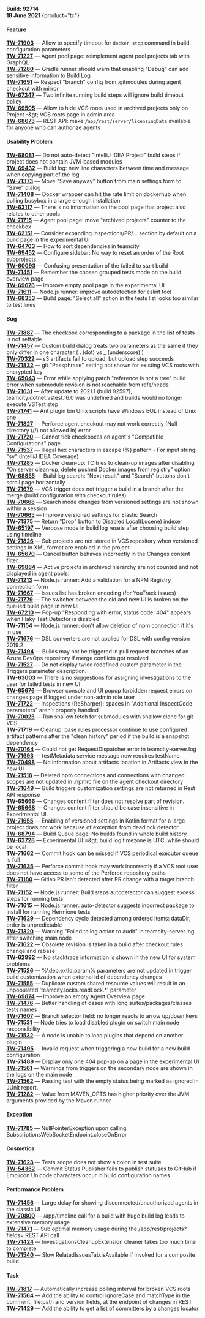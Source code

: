 [//]: # (title: TeamCity 2021.1.1 Release Notes)
[//]: # (auxiliary-id: TeamCity 2021.1.1 Release Notes)

__Build: 92714__  
__18 June 2021__
{product="tc"}

#### Feature

[**TW-71903**](https://youtrack.jetbrains.com/oauth?state=%2Fissue%2FTW-71903) — Allow to specify timeout for `docker stop` command in build configuration parameters  
[**TW-71227**](https://youtrack.jetbrains.com/oauth?state=%2Fissue%2FTW-71227) — Agent pool page: reimplement agent pool projects tab with GraphQL  
[**TW-71280**](https://youtrack.jetbrains.com/oauth?state=%2Fissue%2FTW-71280) — Gradle runner should warn that enabling &quot;Debug&quot; can add sensitive information to Build Log  
[**TW-71691**](https://youtrack.jetbrains.com/oauth?state=%2Fissue%2FTW-71691) — Respect &quot;branch&quot; config from .gitmodules during agent checkout with mirror  
[**TW-67347**](https://youtrack.jetbrains.com/oauth?state=%2Fissue%2FTW-67347) — Two infinite running build steps will ignore build timeout policy  
[**TW-69505**](https://youtrack.jetbrains.com/oauth?state=%2Fissue%2FTW-69505) — Allow to hide VCS roots used in archived projects only on Project -\&gt; VCS roots page in admin area  
[**TW-68673**](https://youtrack.jetbrains.com/oauth?state=%2Fissue%2FTW-68673) — REST API: make `/app/rest/server/licensingData` available for anyone who can authorize agents

#### Usability Problem

[**TW-68081**](https://youtrack.jetbrains.com/oauth?state=%2Fissue%2FTW-68081) — Do not auto-detect &quot;IntelliJ IDEA Project&quot; build steps if project does not contain JVM-based modules  
[**TW-69432**](https://youtrack.jetbrains.com/oauth?state=%2Fissue%2FTW-69432) — Build log: new line characters between time and message when copying part of the log  
[**TW-71373**](https://youtrack.jetbrains.com/oauth?state=%2Fissue%2FTW-71373) — Move &quot;Save anyway&quot; button from main settings form to &quot;Save&quot; dialog  
[**TW-71408**](https://youtrack.jetbrains.com/oauth?state=%2Fissue%2FTW-71408) — Docker wrapper can hit the rate limit on dockerhub when pulling busybox in a large enough installation  
[**TW-63117**](https://youtrack.jetbrains.com/oauth?state=%2Fissue%2FTW-63117) — There is no information on the pool page that project also relates to other pools  
[**TW-71715**](https://youtrack.jetbrains.com/oauth?state=%2Fissue%2FTW-71715) — Agent pool page: move &quot;archived projects&quot; counter to the checkbox  
[**TW-62151**](https://youtrack.jetbrains.com/oauth?state=%2Fissue%2FTW-62151) — Consider expanding Inspections/PR/... section by default on a build page in the experimental UI  
[**TW-64703**](https://youtrack.jetbrains.com/oauth?state=%2Fissue%2FTW-64703) — How to sort dependencies in teamcity  
[**TW-69452**](https://youtrack.jetbrains.com/oauth?state=%2Fissue%2FTW-69452) — Configure sidebar: No way to reset an order of the Root subprojects  
[**TW-60093**](https://youtrack.jetbrains.com/oauth?state=%2Fissue%2FTW-60093) — Confusing presentation of the failed to start build  
[**TW-71451**](https://youtrack.jetbrains.com/oauth?state=%2Fissue%2FTW-71451) — Remember the chosen grouped tests mode on the build overview page  
[**TW-69676**](https://youtrack.jetbrains.com/oauth?state=%2Fissue%2FTW-69676) — Improve empty pool page in the experimental UI  
[**TW-71611**](https://youtrack.jetbrains.com/oauth?state=%2Fissue%2FTW-71611) — Node.js runner: improve autodetection for eslint tool  
[**TW-68353**](https://youtrack.jetbrains.com/oauth?state=%2Fissue%2FTW-68353) — Build page: &quot;Select all&quot; action in the tests list looks too similar to test lines

#### Bug

[**TW-71887**](https://youtrack.jetbrains.com/oauth?state=%2Fissue%2FTW-71887) — The checkbox corresponding to a package in the list of tests is not settable  
[**TW-71457**](https://youtrack.jetbrains.com/oauth?state=%2Fissue%2FTW-71457) — Custom build dialog treats two parameters as the same if they only differ in one character ( . (dot) vs \_ (underscore) )  
[**TW-70322**](https://youtrack.jetbrains.com/oauth?state=%2Fissue%2FTW-70322) — s3 artifacts fail to upload, but upload step succeeds  
[**TW-71832**](https://youtrack.jetbrains.com/oauth?state=%2Fissue%2FTW-71832) — git &quot;Passphrase&quot; setting not shown for existing VCS roots with encrypted key  
[**TW-65043**](https://youtrack.jetbrains.com/oauth?state=%2Fissue%2FTW-65043) — Error while applying patch &quot;reference is not a tree&quot; build error when submodule revision is not reachable from refs/heads  
[**TW-71631**](https://youtrack.jetbrains.com/oauth?state=%2Fissue%2FTW-71631) — After update to 2021.1 (build 92597), teamcity.dotnet.vstest.16.0 was undefined and builds would no longer execute VSTest step  
[**TW-71741**](https://youtrack.jetbrains.com/oauth?state=%2Fissue%2FTW-71741) — Ant plugin bin Unix scripts have Windows EOL instead of Unix one  
[**TW-71827**](https://youtrack.jetbrains.com/oauth?state=%2Fissue%2FTW-71827) — Perforce agent checkout may not work correctly (Null directory (//) not allowed in) error  
[**TW-71720**](https://youtrack.jetbrains.com/oauth?state=%2Fissue%2FTW-71720) — Cannot tick checkboxes on agent&#39;s &quot;Compatible Configurations&quot; page  
[**TW-71537**](https://youtrack.jetbrains.com/oauth?state=%2Fissue%2FTW-71537) — Illegal hex characters in escape (%) pattern - For input string: &quot;sy&quot; (IntelliJ IDEA Coverage)  
[**TW-71285**](https://youtrack.jetbrains.com/oauth?state=%2Fissue%2FTW-71285) — Docker clean-up: TC tries to clean-up images after disabling &quot;On server clean-up, delete pushed Docker images from registry&quot; option  
[**TW-68855**](https://youtrack.jetbrains.com/oauth?state=%2Fissue%2FTW-68855) — Build log search: &quot;Next result&quot; and &quot;Search&quot; buttons don&#39;t scroll page horizontally  
[**TW-71679**](https://youtrack.jetbrains.com/oauth?state=%2Fissue%2FTW-71679) — VCS trigger does not trigger a build in a branch after the merge (build configuration with checkout rules)  
[**TW-70668**](https://youtrack.jetbrains.com/oauth?state=%2Fissue%2FTW-70668) — Search mode changes from versioned settings are not shown within a session  
[**TW-70665**](https://youtrack.jetbrains.com/oauth?state=%2Fissue%2FTW-70665) — Improve versioned settings for Elastic Search  
[**TW-71375**](https://youtrack.jetbrains.com/oauth?state=%2Fissue%2FTW-71375) — Return &quot;Drop&quot; button to Disabled Local(Lucene) indexer  
[**TW-65197**](https://youtrack.jetbrains.com/oauth?state=%2Fissue%2FTW-65197) — Verbose mode in build log resets after choosing build step using timeline  
[**TW-71826**](https://youtrack.jetbrains.com/oauth?state=%2Fissue%2FTW-71826) — Sub projects are not stored in VCS repository when versioned settings in XML format are enabled in the project  
[**TW-65670**](https://youtrack.jetbrains.com/oauth?state=%2Fissue%2FTW-65670) — Cancel button behaves incorrectly in the Changes content filter.  
[**TW-69884**](https://youtrack.jetbrains.com/oauth?state=%2Fissue%2FTW-69884) — Active projects in archived hierarchy are not counted and not displayed in agent pools.  
[**TW-71213**](https://youtrack.jetbrains.com/oauth?state=%2Fissue%2FTW-71213) — Node.js runner: Add a validation for a NPM Registry connection form  
[**TW-71667**](https://youtrack.jetbrains.com/oauth?state=%2Fissue%2FTW-71667) — Issues list has broken encoding (for YouTrack issues)  
[**TW-71779**](https://youtrack.jetbrains.com/oauth?state=%2Fissue%2FTW-71779) — The switcher between the old and new UI is broken on the queued build page in new UI  
[**TW-67210**](https://youtrack.jetbrains.com/oauth?state=%2Fissue%2FTW-67210) — Pop-up &quot;Responding with error, status code: 404&quot; appears when Flaky Test Detector is disabled  
[**TW-71154**](https://youtrack.jetbrains.com/oauth?state=%2Fissue%2FTW-71154) — Node.js runner: don&#39;t allow deletion of npm connection if it&#39;s in use  
[**TW-71676**](https://youtrack.jetbrains.com/oauth?state=%2Fissue%2FTW-71676) — DSL converters are not applied for DSL with config version 2019.2  
[**TW-71494**](https://youtrack.jetbrains.com/oauth?state=%2Fissue%2FTW-71494) — Builds may not be triggered in pull request branches of an Azure DevOps repository if merge conflicts got resolved  
[**TW-71527**](https://youtrack.jetbrains.com/oauth?state=%2Fissue%2FTW-71527) — Do not display twice redefined custom parameter in the Triggers parameter description.  
[**TW-63003**](https://youtrack.jetbrains.com/oauth?state=%2Fissue%2FTW-63003) — There is no suggestions for assigning investigations to the user for failed tests in new UI  
[**TW-65676**](https://youtrack.jetbrains.com/oauth?state=%2Fissue%2FTW-65676) — Browser console and UI popup forbidden request errors on changes page if logged under non-admin role user  
[**TW-71722**](https://youtrack.jetbrains.com/oauth?state=%2Fissue%2FTW-71722) — Inspections (ReSharper): spaces in &quot;Additional InspectCode parameters&quot; aren&#39;t properly handled  
[**TW-70025**](https://youtrack.jetbrains.com/oauth?state=%2Fissue%2FTW-70025) — Run shallow fetch for submodules with shallow clone for git VCS  
[**TW-71719**](https://youtrack.jetbrains.com/oauth?state=%2Fissue%2FTW-71719) — Cleanup: base rules processor continue to use configured artifact patterns after the &quot;clean history&quot; period if the build is a snapshot dependency  
[**TW-70164**](https://youtrack.jetbrains.com/oauth?state=%2Fissue%2FTW-70164) — Could not get RequestDispatcher error in teamcity-server.log  
[**TW-71693**](https://youtrack.jetbrains.com/oauth?state=%2Fissue%2FTW-71693) — testMetadata service message now requires testName  
[**TW-70498**](https://youtrack.jetbrains.com/oauth?state=%2Fissue%2FTW-70498) — No information about artifacts location in Artifacts view in the new UI  
[**TW-71518**](https://youtrack.jetbrains.com/oauth?state=%2Fissue%2FTW-71518) — Deleted npm connections and connections with changed scopes are not updated in .npmrc file on the agent checkout directory  
[**TW-71649**](https://youtrack.jetbrains.com/oauth?state=%2Fissue%2FTW-71649) — Build triggers customization settings are not returned in Rest API response  
[**TW-65666**](https://youtrack.jetbrains.com/oauth?state=%2Fissue%2FTW-65666) — Changes content filter does not resolve part of revision.  
[**TW-65668**](https://youtrack.jetbrains.com/oauth?state=%2Fissue%2FTW-65668) — Changes content filter should be case insensitive in Experimental UI.  
[**TW-71655**](https://youtrack.jetbrains.com/oauth?state=%2Fissue%2FTW-71655) — Enabling of versioned settings in Kotlin format for a large project does not work because of exception from deadlock detector  
[**TW-68794**](https://youtrack.jetbrains.com/oauth?state=%2Fissue%2FTW-68794) — Build Queue page: No builds found in whole build history  
[**TW-63728**](https://youtrack.jetbrains.com/oauth?state=%2Fissue%2FTW-63728) — Experimental UI =\&gt; build log timezone is UTC, while should be local  
[**TW-71662**](https://youtrack.jetbrains.com/oauth?state=%2Fissue%2FTW-71662) — Commit hook can be missed if VCS periodical executor queue is full  
[**TW-71635**](https://youtrack.jetbrains.com/oauth?state=%2Fissue%2FTW-71635) — Perforce commit hook may work incorrectly if a VCS root user does not have access to some of the Perforce repository paths  
[**TW-71180**](https://youtrack.jetbrains.com/oauth?state=%2Fissue%2FTW-71180) — Gitlab PR isn&#39;t detected after PR change with a target branch filter  
[**TW-71152**](https://youtrack.jetbrains.com/oauth?state=%2Fissue%2FTW-71152) — Node.js runner: Build steps autodetector can suggest excess steps for running tests  
[**TW-71615**](https://youtrack.jetbrains.com/oauth?state=%2Fissue%2FTW-71615) — Node.js runner: auto-detector suggests incorrect package to install for running Hermione tests  
[**TW-71629**](https://youtrack.jetbrains.com/oauth?state=%2Fissue%2FTW-71629) — Dependency cycle detected among ordered items: dataDir, order is unpredictable  
[**TW-71320**](https://youtrack.jetbrains.com/oauth?state=%2Fissue%2FTW-71320) — Warning &quot;Failed to log action to audit&quot; in teamcity-server.log after switching main node  
[**TW-71622**](https://youtrack.jetbrains.com/oauth?state=%2Fissue%2FTW-71622) — Obsolete revision is taken in a build after checkout rules change and rebase  
[**TW-62992**](https://youtrack.jetbrains.com/oauth?state=%2Fissue%2FTW-62992) — No stacktrace information is shown in the new UI for system problems  
[**TW-71526**](https://youtrack.jetbrains.com/oauth?state=%2Fissue%2FTW-71526) — %\dep.extId.param% parameters are not updated in trigger build customization when external id of dependency changes  
[**TW-71555**](https://youtrack.jetbrains.com/oauth?state=%2Fissue%2FTW-71555) — Duplicate custom shared resource values will result in an unpopulated &#39;teamcity.locks.readLock.\*&#39; parameter  
[**TW-69874**](https://youtrack.jetbrains.com/oauth?state=%2Fissue%2FTW-69874) — Improve an empty Agent Overview page  
[**TW-71476**](https://youtrack.jetbrains.com/oauth?state=%2Fissue%2FTW-71476) — Better handling of cases with long suites/packages/classes tests names  
[**TW-71607**](https://youtrack.jetbrains.com/oauth?state=%2Fissue%2FTW-71607) — Branch selector field: no longer reacts to arrow up/down keys  
[**TW-71531**](https://youtrack.jetbrains.com/oauth?state=%2Fissue%2FTW-71531) — Node tries to load disabled plugin on switch main node responsibility  
[**TW-71532**](https://youtrack.jetbrains.com/oauth?state=%2Fissue%2FTW-71532) — A node is unable to load plugins that depend on another plugin  
[**TW-71495**](https://youtrack.jetbrains.com/oauth?state=%2Fissue%2FTW-71495) — Invalid request when triggering a new build for a new build configuration  
[**TW-71489**](https://youtrack.jetbrains.com/oauth?state=%2Fissue%2FTW-71489) — Display only one 404 pop-up on a page in the experimental UI  
[**TW-71561**](https://youtrack.jetbrains.com/oauth?state=%2Fissue%2FTW-71561) — Warnings from triggers on the secondary node are shown in the logs on the main node  
[**TW-71562**](https://youtrack.jetbrains.com/oauth?state=%2Fissue%2FTW-71562) — Passing test with the empty status being marked as ignored in JUnit report.  
[**TW-71282**](https://youtrack.jetbrains.com/oauth?state=%2Fissue%2FTW-71282) — Value from MAVEN\_OPTS has higher priority over the JVM arguments provided by the Maven runner

#### Exception

[**TW-71785**](https://youtrack.jetbrains.com/oauth?state=%2Fissue%2FTW-71785) — NullPointerException upon calling SubscriptionsWebSocketEndpoint.closeOnError

#### Cosmetics

[**TW-71623**](https://youtrack.jetbrains.com/oauth?state=%2Fissue%2FTW-71623) — Tests scope does not show a colon in test suite  
[**TW-54352**](https://youtrack.jetbrains.com/oauth?state=%2Fissue%2FTW-54352) — Commit Status Publisher fails to publish statuses to GitHub if Emojicon Unicode characters occur in build configuration names

#### Performance Problem

[**TW-71456**](https://youtrack.jetbrains.com/oauth?state=%2Fissue%2FTW-71456) — Large delay for showing disconnected/unauthorized agents in the classic UI  
[**TW-70800**](https://youtrack.jetbrains.com/oauth?state=%2Fissue%2FTW-70800) — /app/timeline call for a build with huge build log leads to extensive memory usage  
[**TW-71471**](https://youtrack.jetbrains.com/oauth?state=%2Fissue%2FTW-71471) — Sub optimal memory usage during the /app/rest/projects?fields= REST API call  
[**TW-71424**](https://youtrack.jetbrains.com/oauth?state=%2Fissue%2FTW-71424) — InvestigationsCleanupExtension cleaner takes too much time to complete  
[**TW-71540**](https://youtrack.jetbrains.com/oauth?state=%2Fissue%2FTW-71540) — Slow RelatedIssuesTab.isAvailable if invoked for a composite build

#### Task

[**TW-71817**](https://youtrack.jetbrains.com/oauth?state=%2Fissue%2FTW-71817) — Automatically increase polling interval for broken VCS roots  
[**TW-71564**](https://youtrack.jetbrains.com/oauth?state=%2Fissue%2FTW-71564) — Add the ability to control ignoreCase and matchType in the comment, file:path and version fields, at the endpoint of changes in REST  
[**TW-71429**](https://youtrack.jetbrains.com/oauth?state=%2Fissue%2FTW-71429) — Add the ability to get a list of committers by a changes locator
